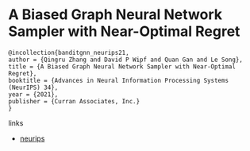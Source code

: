 # A Biased Graph Neural Network Sampler with Near-Optimal Regret

```
@incollection{banditgnn_neurips21,
author = {Qingru Zhang and David P Wipf and Quan Gan and Le Song},
title = {A Biased Graph Neural Network Sampler with Near-Optimal Regret},
booktitle = {Advances in Neural Information Processing Systems (NeurIPS) 34},
year = {2021},
publisher = {Curran Associates, Inc.}
}
```

links
- [neurips](https://neurips.cc/Conferences/2021/ScheduleMultitrack?event=28383)
